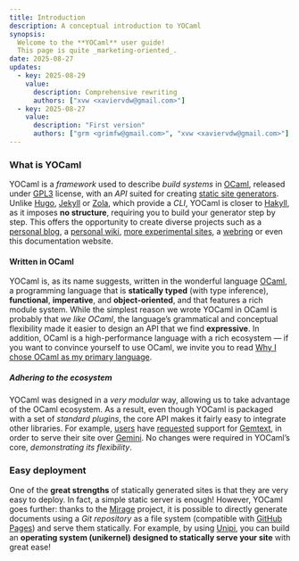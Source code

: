 ```yaml
---
title: Introduction
description: A conceptual introduction to YOCaml
synopsis:
  Welcome to the **YOCaml** user guide!
  This page is quite _marketing-oriented_.
date: 2025-08-27
updates:
  - key: 2025-08-29
    value:
      description: Comprehensive rewriting
      authors: ["xvw <xaviervdw@gmail.com>"]
  - key: 2025-08-27
    value:
      description: "First version"
      authors: ["grm <grimfw@gmail.com>", "xvw <xaviervdw@gmail.com>"]
---
```


### What is YOCaml

YOCaml is a _framework_ used to describe _build systems_ in
[OCaml](https://ocaml.org), released under
[GPL3](https://raw.githubusercontent.com/xhtmlboi/yocaml/refs/heads/main/LICENSE)
license, with an _API_ suited for creating [static site
generators](https://en.wikipedia.org/wiki/Static_site_generator). Unlike
[Hugo](https://gohugo.io/), [Jekyll](https://jekyllrb.com/) or
[Zola](https://www.getzola.org/), which provide a _CLI_, YOCaml is
closer to [Hakyll](https://jaspervdj.be/hakyll/), as it imposes **no
structure**, requiring you to build your generator step by step. This
offers the opportunity to create diverse projects such as a [personal
blog](https://gr-im.github.io), a [personal wiki](https://maiste.fr/),
[more experimental sites](https://site.condor-du-plateau.fr/), a
[webring](https://ring.muhokama.fun) or even this documentation
website.


#### Written in OCaml

YOCaml is, as its name suggests, written in the wonderful language
[OCaml](https://ocaml.org), a programming language that is
**statically typed** (with type inference), **functional**,
**imperative**, and **object-oriented**, and that features a rich
module system. While the simplest reason we wrote YOCaml in OCaml is
probably that _we like OCaml_, the language’s grammatical and
conceptual flexibility made it easier to design an API that we find
**expressive**. In addition, OCaml is a high-performance language with
a rich ecosystem — if you want to convince yourself to use OCaml, we
invite you to read [Why I chose OCaml as my primary
language](https://xvw.lol/en/articles/why-ocaml.html).


##### Adhering to the ecosystem

YOCaml was designed in a _very modular_ way, allowing us to take
advantage of the OCaml ecosystem. As a result, even though YOCaml is
packaged with a set of _standard plugins_, the core API makes it
fairly easy to integrate other libraries. For example,
[users](https://github.com/Psi-Prod/Capsule) have
[requested](https://github.com/xhtmlboi/yocaml/issues/38) support for
[Gemtext](https://gmi.sbgodin.fr/htmgem/docs/tutogemtext-en.gmi), in
order to serve their site over
[Gemini](https://en.wikipedia.org/wiki/Gemini_(protocol)). No changes
were required in YOCaml’s core, _demonstrating its flexibility_.


### Easy deployment

One of the **great strengths** of statically generated sites is that
they are very easy to deploy. In fact, a simple static server is
enough! However, YOCaml goes further: thanks to the
[Mirage](https://mirage.io/) project, it is possible to directly
generate documents using a _Git repository_ as a file system
(compatible with [GitHub Pages](https://pages.github.com/)) and serve
them statically. For example, by using
[Unipi](https://github.com/robur-coop/unipi), you can build an
**operating system (unikernel) designed to statically serve your
site** with great ease!



